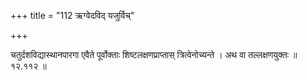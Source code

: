 +++
title = "112 ऋग्वेदविद् यजुर्विच्"

+++

चतुर्दशविद्यास्थानपारगा एवैते पूर्वोक्ताः शिष्टलक्षणप्राप्तास् त्रित्वेनोच्यन्ते । अथ वा तल्लक्षणयुक्तः ॥ १२.११२ ॥